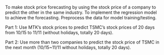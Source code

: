 To make stock price forecasting by using the stock price of a company to predict the other in the same industry.
To implement the regression model to achieve the forecasting.
Preprocess the data for model training/testing.

Part 1:
Use MTK’s stock prices to predict TSMC’s stock prices of 20 days from 10/15 to 11/11 (without holidays, totally 20 days).

Part 2:
Use more than two companies to predict the stock price of TSMC in the next month (10/15~11/11 without holidays, totally 20 days).
